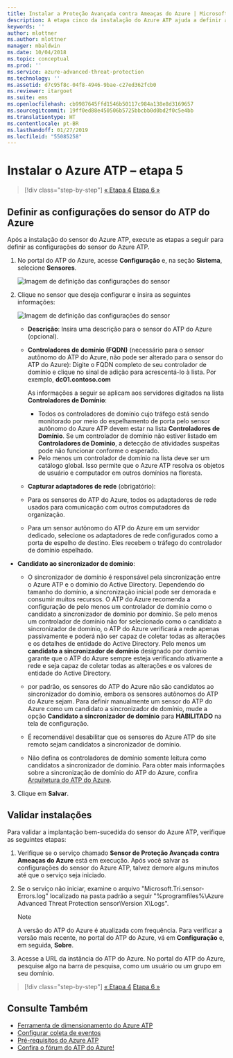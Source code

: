 ```yaml
---
title: Instalar a Proteção Avançada contra Ameaças do Azure | Microsoft Docs
description: A etapa cinco da instalação do Azure ATP ajuda a definir as configurações do sensor autônomo do Azure ATP.
keywords: ''
author: mlottner
ms.author: mlottner
manager: mbaldwin
ms.date: 10/04/2018
ms.topic: conceptual
ms.prod: ''
ms.service: azure-advanced-threat-protection
ms.technology: ''
ms.assetid: d7c95f8c-04f8-4946-9bae-c27ed362fcb0
ms.reviewer: itargoet
ms.suite: ems
ms.openlocfilehash: cb9987645ffd1546b50117c984a138e8d3169657
ms.sourcegitcommit: 19ff0ed88e450506b5725bbcbb0d0bd2f0c5e4bb
ms.translationtype: HT
ms.contentlocale: pt-BR
ms.lasthandoff: 01/27/2019
ms.locfileid: "55085258"
---
```

# <a name="install-azure-atp---step-5"></a>Instalar o Azure ATP – etapa 5

> [!div class="step-by-step"]
> [« Etapa 4](install-atp-step4.md)
> [Etapa 6 »](install-atp-step6-vpn.md)



## <a name="configure-azure-atp-sensor-settings"></a>Definir as configurações do sensor do ATP do Azure
Após a instalação do sensor do Azure ATP, execute as etapas a seguir para definir as configurações do sensor do Azure ATP.

1.  No portal do ATP do Azure, acesse **Configuração** e, na seção **Sistema**, selecione **Sensores**.
   
    ![Imagem de definição das configurações do sensor](media/atp-sensor-config.png)


2. Clique no sensor que deseja configurar e insira as seguintes informações:

   ![Imagem de definição das configurações do sensor](media/atp-sensor-config-2.png)

   - **Descrição**: Insira uma descrição para o sensor do ATP do Azure (opcional).
   - **Controladores de domínio (FQDN)** (necessário para o sensor autônomo do ATP do Azure, não pode ser alterado para o sensor do ATP do Azure): Digite o FQDN completo de seu controlador de domínio e clique no sinal de adição para acrescentá-lo à lista. Por exemplo, **dc01.contoso.com**

     As informações a seguir se aplicam aos servidores digitados na lista **Controladores de Domínio**:
     - Todos os controladores de domínio cujo tráfego está sendo monitorado por meio do espelhamento de porta pelo sensor autônomo do Azure ATP devem estar na lista **Controladores de Domínio**. Se um controlador de domínio não estiver listado em **Controladores de Domínio**, a detecção de atividades suspeitas pode não funcionar conforme o esperado.
     - Pelo menos um controlador de domínio na lista deve ser um catálogo global. Isso permite que o Azure ATP resolva os objetos de usuário e computador em outros domínios na floresta.

   - **Capturar adaptadores de rede** (obrigatório):
   
    - Para os sensores do ATP do Azure, todos os adaptadores de rede usados para comunicação com outros computadores da organização.
    - Para um sensor autônomo do ATP do Azure em um servidor dedicado, selecione os adaptadores de rede configurados como a porta de espelho de destino. Eles recebem o tráfego do controlador de domínio espelhado.

  - **Candidato ao sincronizador de domínio**: 
    
    - O sincronizador de domínio é responsável pela sincronização entre o Azure ATP e o domínio do Active Directory. Dependendo do tamanho do domínio, a sincronização inicial pode ser demorada e consumir muitos recursos. O ATP do Azure recomenda a configuração de pelo menos um controlador de domínio como o candidato a sincronizador de domínio por domínio. Se pelo menos um controlador de domínio não for selecionado como o candidato a sincronizador de domínio, o ATP do Azure verificará a rede apenas passivamente e poderá não ser capaz de coletar todas as alterações e os detalhes de entidade do Active Directory. Pelo menos um **candidato a sincronizador de domínio** designado por domínio garante que o ATP do Azure sempre esteja verificando ativamente a rede e seja capaz de coletar todas as alterações e os valores de entidade do Active Directory.
  
    - por padrão, os sensores do ATP do Azure não são candidatos ao sincronizador do domínio, embora os sensores autônomos do ATP do Azure sejam. Para definir manualmente um sensor do ATP do Azure como um candidato a sincronizador de domínio, mude a opção **Candidato a sincronizador de domínio** para **HABILITADO** na tela de configuração.   
        
    - É recomendável desabilitar que os sensores do Azure ATP do site remoto sejam candidatos a sincronizador de domínio.
   
    - Não defina os controladores de domínio somente leitura como candidatos a sincronizador de domínio. Para obter mais informações sobre a sincronização de domínio do ATP do Azure, confira [Arquitetura do ATP do Azure](atp-architecture.md#azure-atp-sensor-features).
  
3. Clique em **Salvar**.


## <a name="validate-installations"></a>Validar instalações
Para validar a implantação bem-sucedida do sensor do Azure ATP, verifique as seguintes etapas:

1. Verifique se o serviço chamado **Sensor de Proteção Avançada contra Ameaças do Azure** está em execução. Após você salvar as configurações do sensor do Azure ATP, talvez demore alguns minutos até que o serviço seja iniciado.

2. Se o serviço não iniciar, examine o arquivo "Microsoft.Tri.sensor-Errors.log" localizado na pasta padrão a seguir "%programfiles%\Azure Advanced Threat Protection sensor\Version X\Logs".
 
   >[!NOTE]
   > A versão do ATP do Azure é atualizada com frequência. Para verificar a versão mais recente, no portal do ATP do Azure, vá em **Configuração** e, em seguida, **Sobre**. 

3. Acesse a URL da instância do ATP do Azure. No portal do ATP do Azure, pesquise algo na barra de pesquisa, como um usuário ou um grupo em seu domínio.



> [!div class="step-by-step"]
> [« Etapa 4](install-atp-step4.md)
> [Etapa 6 »](install-atp-step6-vpn.md)



## <a name="see-also"></a>Consulte Também

- [Ferramenta de dimensionamento do Azure ATP](http://aka.ms/aatpsizingtool)
- [Configurar coleta de eventos](configure-event-collection.md)
- [Pré-requisitos do Azure ATP](atp-prerequisites.md)
- [Confira o fórum do ATP do Azure!](https://aka.ms/azureatpcommunity)
